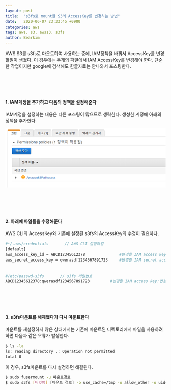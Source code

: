 ```yaml
---
layout: post
title:  "s3fs로 mount한 S3의 AccessKey를 변경하는 방법"
date:   2020-06-07 23:33:45 +0900
categories: aws
tags: aws, s3, awss3, s3fs
author: Bearkim
---
```


AWS S3를 s3fs로 마운트하여 사용하는 중에, IAM정책을 바꿔서 AccessKey를 변경 할일이 생겼다. 이 경우에는 두개의 파일에서 IAM AccessKey를 변경해야 한다. 단순한 작업이지만 google에 검색해도 한글자료는 안나와서 포스팅한다.
  
# &nbsp;
#### 1. IAM계정을 추가하고 다음의 정책을 설정해준다

IAM계정을 설정하는 내용은 다른 포스팅이 많으므로 생략한다. 생성한 계정에 아래의 정책을 추가한다.

![CiecleCI Setup project Page](/assets/posts/2020-06-07/image1.png)

# &nbsp;
#### 2. 아래에 파일들을 수정해준다
AWS CLI의 AccessKey와 기존에 설정된 s3fs의 AccessKey의 수정이 필요하다.
```sh
#~/.aws/credentials       // AWS CLI 설정파일
[default]
aws_access_key_id = ABCD12345612378               #변경할 IAM access key
aws_secret_access_key = qwerasdf1234567891723     #변경할 IAM secret access key


#/etc/passwd-s3fs       // s3fs 비밀번호
ABCD12345612378:qwerasdf1234567891723         #변경할 IAM access key:변경할 IAM secret access key
```
  
# &nbsp;
#### 3. s3fs마운트를 해제했다가 다시 마운트한다

마운트를 재설정하지 않은 상태에서는 기존에 마운트된 디렉토리에서 파일을 사용하려 하면 다음과 같은 오류가 발생한다.

```sh
$ ls -la
ls: reading directory .: Operation not permitted
total 0
```

이 경우, s3fs마운트를 다시 설정하면 해결된다.
```sh
$ sudo fusermount -u 마운트경로
$ sudo s3fs [버킷명] [마운트 경로] -o use_cache=/tmp -o allow_other -o uid=[사용자ID] -o gid=[사용자 그룹ID] -o multireq_max=20 -o use_path_request_style -o url=https://s3-[리전id].amazonaws.com
```


# &nbsp;
